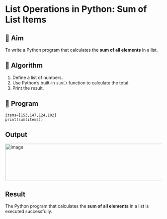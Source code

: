 # List Operations in Python: Sum of List Items

## 🎯 Aim
To write a Python program that calculates the **sum of all elements** in a list.

## 🧠 Algorithm
1. Define a list of numbers.
2. Use Python’s built-in `sum()` function to calculate the total.
3. Print the result.

## 🧾 Program
```
items=[153,147,124,102]
print(sum(items))
```

## Output
<img width="524" height="120" alt="image" src="https://github.com/user-attachments/assets/8f2bbd76-43bf-49bc-bbbd-2cf906bf91fa" />


## Result
The Python program that calculates the **sum of all elements** in a list is executed successfully.

